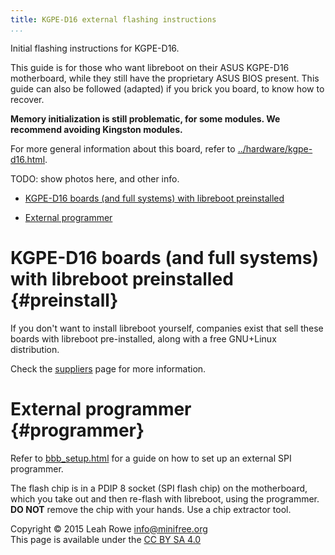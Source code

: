 ```yaml
---
title: KGPE-D16 external flashing instructions 
...
```


Initial flashing instructions for KGPE-D16.

This guide is for those who want libreboot on their ASUS KGPE-D16
motherboard, while they still have the proprietary ASUS BIOS present.
This guide can also be followed (adapted) if you brick you board, to
know how to recover.

**Memory initialization is still problematic, for some modules. We
recommend avoiding Kingston modules.**

For more general information about this board, refer to
[../hardware/kgpe-d16.html](../hardware/kgpe-d16.html).

TODO: show photos here, and other info.

-   [KGPE-D16 boards (and full systems) with libreboot
    preinstalled](#preinstall)

-   [External programmer](#programmer)

KGPE-D16 boards (and full systems) with libreboot preinstalled {#preinstall}
==============================================================

If you don't want to install libreboot yourself, companies exist that
sell these boards with libreboot pre-installed, along with a free
GNU+Linux distribution.

Check the [suppliers](../../suppliers) page for more information.

External programmer {#programmer}
===================

Refer to [bbb\_setup.html](bbb_setup.html) for a guide on how to set up
an external SPI programmer.

The flash chip is in a PDIP 8 socket (SPI flash chip) on the
motherboard, which you take out and then re-flash with libreboot, using
the programmer. **DO NOT** remove the chip with your hands. Use a chip
extractor tool.

Copyright © 2015 Leah Rowe <info@minifree.org>\
This page is available under the [CC BY SA 4.0](../cc-by-sa-4.0.txt)
